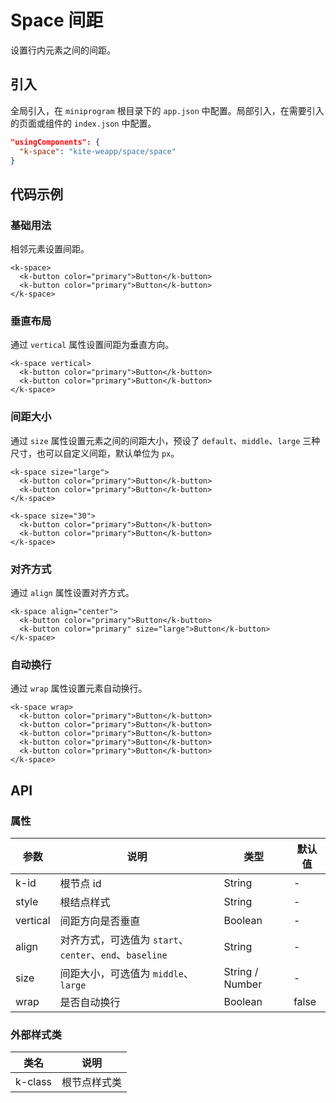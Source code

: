 # Space 间距

设置行内元素之间的间距。

## 引入

全局引入，在 `miniprogram` 根目录下的 `app.json` 中配置。局部引入，在需要引入的页面或组件的 `index.json` 中配置。

```json
"usingComponents": {
  "k-space": "kite-weapp/space/space"
}
```

## 代码示例

### 基础用法

相邻元素设置间距。

```wxml
<k-space>
  <k-button color="primary">Button</k-button>
  <k-button color="primary">Button</k-button>
</k-space>
```

### 垂直布局

通过 `vertical` 属性设置间距为垂直方向。

```wxml
<k-space vertical>
  <k-button color="primary">Button</k-button>
  <k-button color="primary">Button</k-button>
</k-space>
```

### 间距大小

通过 `size` 属性设置元素之间的间距大小，预设了 `default`、`middle`、`large` 三种尺寸，也可以自定义间距，默认单位为 `px`。

```wxml
<k-space size="large">
  <k-button color="primary">Button</k-button>
  <k-button color="primary">Button</k-button>
</k-space>

<k-space size="30">
  <k-button color="primary">Button</k-button>
  <k-button color="primary">Button</k-button>
</k-space>
```

### 对齐方式

通过 `align` 属性设置对齐方式。

```wxml
<k-space align="center">
  <k-button color="primary">Button</k-button>
  <k-button color="primary" size="large">Button</k-button>
</k-space>
```

### 自动换行

通过 `wrap` 属性设置元素自动换行。

```wxml
<k-space wrap>
  <k-button color="primary">Button</k-button>
  <k-button color="primary">Button</k-button>
  <k-button color="primary">Button</k-button>
  <k-button color="primary">Button</k-button>
  <k-button color="primary">Button</k-button>
</k-space>
```

## API

### 属性

| 参数     | 说明                                                    | 类型            | 默认值 |
| -------- | ------------------------------------------------------- | --------------- | ------ |
| k-id     | 根节点 id                                               | String          | -      |
| style    | 根结点样式                                              | String          | -      |
| vertical | 间距方向是否垂直                                        | Boolean         | -      |
| align    | 对齐方式，可选值为 `start`、`center`、`end`、`baseline` | String          | -      |
| size     | 间距大小，可选值为 `middle`、`large`                    | String / Number | -      |
| wrap     | 是否自动换行                                            | Boolean         | false  |

### 外部样式类

| 类名    | 说明         |
| ------- | ------------ |
| k-class | 根节点样式类 |